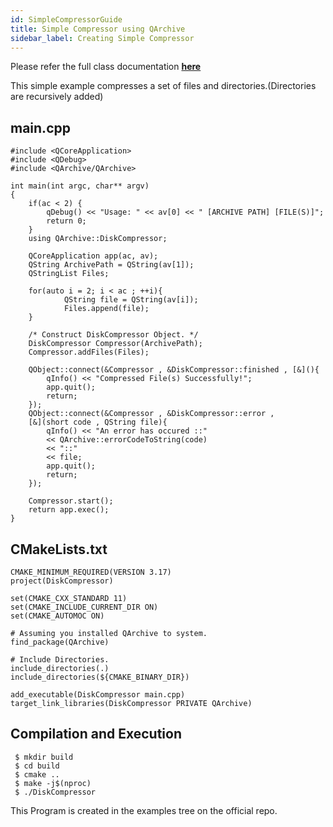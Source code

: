 ```yaml
---
id: SimpleCompressorGuide
title: Simple Compressor using QArchive
sidebar_label: Creating Simple Compressor
---
```


Please refer the full class documentation [**here**](QArchiveDiskCompressor.md)

This simple example compresses a set of files and directories.(Directories are recursively added)

## main.cpp

```
#include <QCoreApplication>
#include <QDebug>
#include <QArchive/QArchive>

int main(int argc, char** argv)
{
    if(ac < 2) {
        qDebug() << "Usage: " << av[0] << " [ARCHIVE PATH] [FILE(S)]";
        return 0;
    }
    using QArchive::DiskCompressor;    
    
    QCoreApplication app(ac, av);
    QString ArchivePath = QString(av[1]);
    QStringList Files;
    
    for(auto i = 2; i < ac ; ++i){
            QString file = QString(av[i]);
            Files.append(file);
    }

    /* Construct DiskCompressor Object. */
    DiskCompressor Compressor(ArchivePath);
    Compressor.addFiles(Files);
    
    QObject::connect(&Compressor , &DiskCompressor::finished , [&](){
        qInfo() << "Compressed File(s) Successfully!";
        app.quit();
        return;
    });
    QObject::connect(&Compressor , &DiskCompressor::error ,
    [&](short code , QString file){
        qInfo() << "An error has occured ::" 
		<< QArchive::errorCodeToString(code) 
		<< "::" 
		<< file;
        app.quit();
        return;
    });

    Compressor.start();
    return app.exec();
}
```

## CMakeLists.txt

```
CMAKE_MINIMUM_REQUIRED(VERSION 3.17)
project(DiskCompressor)
    
set(CMAKE_CXX_STANDARD 11)
set(CMAKE_INCLUDE_CURRENT_DIR ON)
set(CMAKE_AUTOMOC ON)

# Assuming you installed QArchive to system.        
find_package(QArchive)
    
# Include Directories.
include_directories(.)
include_directories(${CMAKE_BINARY_DIR})

add_executable(DiskCompressor main.cpp)
target_link_libraries(DiskCompressor PRIVATE QArchive)
```

## Compilation and Execution

```
 $ mkdir build
 $ cd build
 $ cmake ..
 $ make -j$(nproc)
 $ ./DiskCompressor
```

This Program is created in the examples tree on the official repo.

